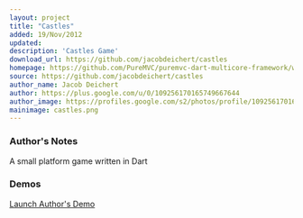 ```yaml
---
layout: project
title: "Castles"
added: 19/Nov/2012
updated: 
description: 'Castles Game'
download_url: https://github.com/jacobdeichert/castles
homepage: https://github.com/PureMVC/puremvc-dart-multicore-framework/wiki
source: https://github.com/jacobdeichert/castles
author_name: Jacob Deichert
author: https://plus.google.com/u/0/109256170165749667644
author_image: https://profiles.google.com/s2/photos/profile/109256170165749667644
mainimage: castles.png
---
```


### Author's Notes

A small platform game written in Dart

### Demos

[Launch Author's Demo](http://jacobdeichert.github.com/castles/)
